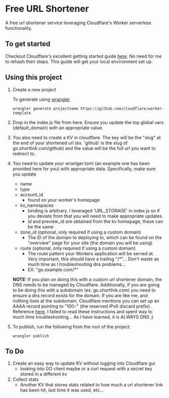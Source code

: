 # Free URL Shortener 

A free url shortener service leveraging Cloudflare's Worker serverless functionality. 

## To get started

Checkout Cloudflare's excellent getting started guide [here](https://developers.cloudflare.com/workers/learning/getting-started). No need for me to rehash their steps. This guide will get your local environment set up. 

## Using this project

1. Create a new project 

    To generate using [wrangler](https://github.com/cloudflare/wrangler)

    ```
    wrangler generate projectname https://github.com/cloudflare/worker-template
    ```
1. Drop in the index.js file from here.
    Ensure you update the top global vars (default_domain) with an appropriate value.
1. You also need to create a KV in cloudflare. The key will be the "slug" at the end of your shortened url (ex. 'github' is the slug of go.shortlink.com/github) and the value will be the full url you want to redirect to. 
1. You need to update your wranlger.toml (an example one has been provided here for you) with appropriate data. Specifically, make sure you update
    * name
    * type
    * account_id
        * found on your worker's homepage
    * kv_namespaces
        * binding is arbitrary. I leveraged 'URL_STORAGE' in index.js so if you deviate from that you will need to make appropriate updates.
        * id and preview_id are obtained from the kv homepage, these can be the same
    * zone_id (optional, only required if using a custom domain)
        * The ID of the domain to deploying to, which can be found on the "overview" page for your site (the domain you will be using)
    * route (optional, only required if using a custom domain)
        * The route pattern your Workers application will be served at. Very important, this should have a trailing "/*"... Don't waste as much time as I troubleshooting dns problems... 
        * EX: "go.example.com/*"

    **NOTE:** If you plan on doing this with a custom url shortener domain, the DNS needs to be managed by Cloudflare. Additionally, if you are going to be doing this with a subdomain (ex. go.shortlink.com) you need to ensure a dns record exists for the domain. If you are like me, and nothing lives at the subdomain, Cloudflare mentions you can set up an AAAA record pointing to "100::" (the reserved IPv6 discard prefix). Reference [here](https://developers.cloudflare.com/workers/platform/routes#subdomains-must-have-a-dns-record). I failed to read these instructions and spent way to much time troubleshooting... As I have learned, it is ALWAYS DNS ;)
1. To publish, run the following from the root of the project:
    ```
    wrangler publish
    ```

## To Do
1. Create an easy way to update KV without logging into Cloudflare gui
    * looking into GO client maybe or a curl request with a secret key stored in a different kv
1. Collect stats
    * Another KV that stores stats related to how much a url shortener link has been hit, last time it was used, etc...
